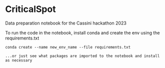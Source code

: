 # CriticalSpot
Data preparation notebook for the Cassini hackathon 2023

To run the code in the notebook, install conda and create the env using the requirements.txt  

```
conda create --name new_env_name --file requirements.txt

...or just see what packages are imported to the notebook and install as necessary
